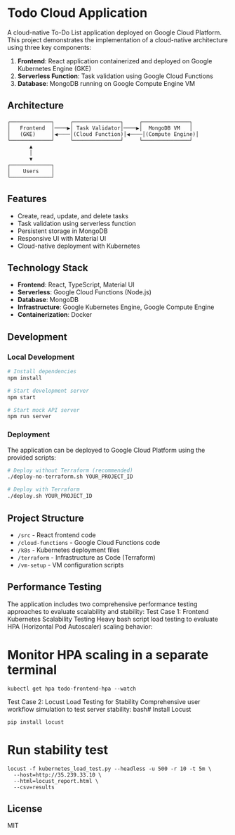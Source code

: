 # Todo Cloud Application

A cloud-native To-Do List application deployed on Google Cloud Platform. This project demonstrates the implementation of a cloud-native architecture using three key components:

1. **Frontend**: React application containerized and deployed on Google Kubernetes Engine (GKE)
2. **Serverless Function**: Task validation using Google Cloud Functions
3. **Database**: MongoDB running on Google Compute Engine VM

## Architecture

```
┌─────────────┐     ┌───────────────┐     ┌───────────────┐
│   Frontend  │────▶│ Task Validator│────▶│  MongoDB VM   │
│   (GKE)     │◀────│(Cloud Function)│◀────│(Compute Engine)│
└─────────────┘     └───────────────┘     └───────────────┘
       ▲
       │
       ▼
┌─────────────┐
│    Users    │
└─────────────┘
```

## Features

- Create, read, update, and delete tasks
- Task validation using serverless function
- Persistent storage in MongoDB
- Responsive UI with Material UI
- Cloud-native deployment with Kubernetes

## Technology Stack

- **Frontend**: React, TypeScript, Material UI
- **Serverless**: Google Cloud Functions (Node.js)
- **Database**: MongoDB
- **Infrastructure**: Google Kubernetes Engine, Google Compute Engine
- **Containerization**: Docker

## Development

### Local Development

```bash
# Install dependencies
npm install

# Start development server
npm start

# Start mock API server
npm run server
```

### Deployment

The application can be deployed to Google Cloud Platform using the provided scripts:

```bash
# Deploy without Terraform (recommended)
./deploy-no-terraform.sh YOUR_PROJECT_ID

# Deploy with Terraform
./deploy.sh YOUR_PROJECT_ID
```

## Project Structure

- `/src` - React frontend code
- `/cloud-functions` - Google Cloud Functions code
- `/k8s` - Kubernetes deployment files
- `/terraform` - Infrastructure as Code (Terraform)
- `/vm-setup` - VM configuration scripts

## Performance Testing

The application includes two comprehensive performance testing approaches to evaluate scalability and stability:
Test Case 1: Frontend Kubernetes Scalability Testing
Heavy bash script load testing to evaluate HPA (Horizontal Pod Autoscaler) scaling behavior:

# Monitor HPA scaling in a separate terminal
```
kubectl get hpa todo-frontend-hpa --watch
```
Test Case 2: Locust Load Testing for Stability
Comprehensive user workflow simulation to test server stability:
bash# Install Locust
```
pip install locust
```
# Run stability test
```
locust -f kubernetes_load_test.py --headless -u 500 -r 10 -t 5m \
  --host=http://35.239.33.10 \
  --html=locust_report.html \
  --csv=results
```

## License

MIT
